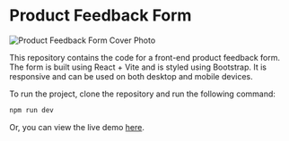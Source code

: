 # Product Feedback Form

![Product Feedback Form Cover Photo](https://github.com/tmatth11/product-feedback-form/assets/141206635/29f1b953-d501-411e-a2ec-e54526e7dabb)


This repository contains the code for a front-end product feedback form. The form is built using React + Vite and is styled using Bootstrap. It is responsive and can be used on both desktop and mobile devices.

To run the project, clone the repository and run the following command:

```bash
npm run dev
```

Or, you can view the live demo <a href="" target="_blank">here</a>.
